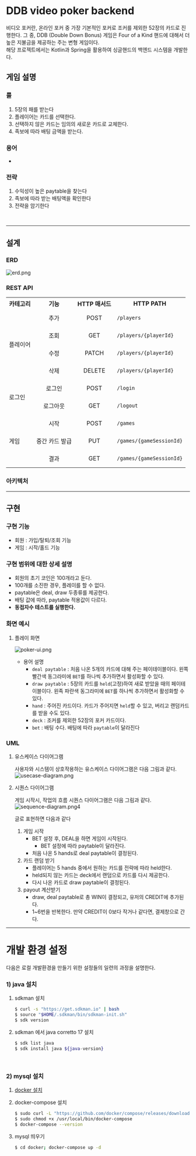 # DDB video poker backend
비디오 포커란, 온라인 포커 중 가장 기본적인 포커로 조커를 제외한 52장의 카드로 진행한다.
그 중, DDB (Double Down Bonus) 게임은 Four of a Kind 핸드에 대해서 더 높은 지불금을 제공하는 주는 변형 게임이다.<br>
해당 프로젝트에서는 Kotlin과 Spring을 활용하여 싱글핸드의 백엔드 시스템을 개발한다.
## 게임 설명
### 룰
1. 5장의 패를 받는다
2. 플레이어는 카드를 선택한다.
3. 선택하지 않은 카드는 임의의 새로운 카드로 교체한다.
4. 족보에 따라 배팅 금액을 받는다.
### 용어
* 
### 전략
1. 수익성이 높은 paytable을 찾는다
2. 족보에 따라 받는 배팅액을 확인한다
3. 전략을 암기한다

<br>

---
## 설계
### ERD
![erd.png](docs/erd.png)

### REST API

<table>
  <tr>
    <th align="center">카테고리</th>
    <th>기능</th>
    <th>HTTP 매서드</th>
    <th>HTTP PATH</th>
  </tr>
  <tr >
    <td align="center" rowspan="4">플레이어</td>
    <td align="center">추가</td>
    <td align="center">POST</td>
    <td><pre><code>/players</code></pre></td>
  </tr>
  <tr>
    <td align="center">조회</td>
    <td align="center">GET</td>
    <td><pre><code>/players/{playerId}</code></pre></td>
  </tr>
  <tr>
    <td align="center">수정</td>
    <td align="center">PATCH</td>
    <td><pre><code>/players/{playerId}</code></pre></td>
  </tr>
  <tr>
    <td align="center">삭제</td>
    <td align="center">DELETE</td>
    <td><pre><code>/players/{playerId}</code></pre></td>
  </tr>
  <tr>
    <td rowspan="2">로그인</td>
    <td align="center">로그인</td>
    <td align="center">POST</td>
    <td><pre><code>/login</code></pre></td>
  </tr>
  <tr>
    <td align="center">로그아웃</td>
    <td align="center">GET</td>
    <td><pre><code>/logout</code></pre></td>
  </tr>

  <tr>
    <td rowspan="3">게임</td>
    <td align="center">시작</td>
    <td align="center">POST</td>
    <td><pre><code>/games</code></pre></td>
  </tr>
  <tr>
    <td align="center">중간 카드 발급</td>
    <td align="center">PUT</td>
    <td><pre><code>/games/{gameSessionId}</code></pre></td>
  </tr>
  <tr>
    <td align="center">결과</td>
    <td align="center">GET</td>
    <td><pre><code>/games/{gameSessionId}</code></pre></td>
  </tr>
</table>


### 아키텍처

---
## 구현
### 구현 기능
* 회원 : 가입/탈퇴/조회 기능
* 게임 : 시작/홀드 기능

### 구현 범위에 대한 상세 설명
* 회원의 초기 코인은 100개라고 둔다.
* 100개를 소진한 경우, 플레이를 할 수 없다.
* paytable은 deal, draw 두종류를 제공한다. 
* 배팅 값에 따라, paytable 적용값이 다르다. 
* <b>동접자수 테스트를 실행한다.</b> 

### 화면 예시
1. 플레이 화면

   ![poker-ui.png](docs/poker-ui.png)
   * 용어 설명
     - `deal paytable` : 처음 나온 5개의 카드에 대해 주는 페이테이블이다. 왼쪽 빨간색 동그라미에 `BET`를 하나씩 추가하면서 활성화할 수 있다.
     - `draw paytable` : 5장의 카드를 `held`(고정)하여 새로 받았을 때의 페이테이블이다. 왼족 파란색 동그라미에 `BET`를 하나씩 추가하면서 활성화할 수 있다.
     - `hand` : 주어진 카드이다. 카드가 주어지면 `held`할 수 있고, 버리고 랜덤카드를 받을 수도 있다.
     - `deck` : 조커를 제외한 52장의 포커 카드이다.
     - `bet` : 배팅 수다. 배팅에 따라 `paytable`이 달라진다

### UML
1. 유스케이스 다이어그램

    사용자와 시스템이 상호작용하는 유스케이스 다이어그램은 다음 그림과 같다.
    ![usecase-diagram.png](docs/usecase-diagram.png)
2. 시퀀스 다이어그램

   게임 시작시, 작업의 흐름 시퀀스 다이어그램은 다음 그림과 같다.
   ![sequence-diagram.png](docs/sequence-diagram.png)4

   글로 표현하면 다음과 같다
   1. 게임 시작
       * BET 설정 후, DEAL을 하면 게임이 시작된다.
         * BET 설정에 따라 paytable이 달라진다.
       * 처음 나온 5 hands로 deal paytable이 결정된다. 
   2. 카드 랜덤 받기 
       * 플레이어는 5 hands 중에서 원하는 카드를 전략에 따라 held한다.
       * held되지 않는 카드는 deck에서 랜덤으로 카드를 다시 제공한다.
       * 다시 나온 카드로 draw paytable이 결정된다. 
   3. payout 계산받기
       * draw, deal paytable로 총 WIN이 결정되고, 유저의 CREDIT에 추가된다.
       * 1~6번을 반복한다. 만약 CREDIT이 0보다 작거나 같다면, 결제창으로 간다.
---

# 개발 환경 설정
다음은 로컬 개발환경을 만들기 위한 설정들의 일련의 과정을 설명한다.
### 1) java 설치
1. sdkman 설치
   ```bash
   $ curl -s "https://get.sdkman.io" | bash
   $ source "$HOME/.sdkman/bin/sdkman-init.sh"
   $ sdk version
   ```
2. sdkman 에서 java corretto 17 설치
    ```bash
    $ sdk list java
    $ sdk install java ${java-version}
    ```
<br>

### 2) mysql 설치
1. [docker 설치](https://docs.docker.com/engine/install/)

2. docker-compose 설치
      ```bash
      $ sudo curl -L "https://github.com/docker/compose/releases/download/1.29.2/docker-compose-$(uname -s)-$(uname -m)" -o /usr/local/bin/docker-compose
      $ sudo chmod +x /usr/local/bin/docker-compose
      $ docker-compose --version
      ```
3. mysql 띄우기
    ```bash
    $ cd docker; docker-compose up -d
    ```